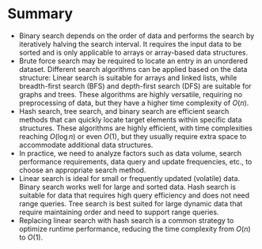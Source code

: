 # Summary

- Binary search depends on the order of data and performs the search by iteratively halving the search interval. It requires the input data to be sorted and is only applicable to arrays or array-based data structures.
- Brute force search may be required to locate an entry in an unordered dataset. Different search algorithms can be applied based on the data structure: Linear search is suitable for arrays and linked lists, while breadth-first search (BFS) and depth-first search (DFS) are suitable for graphs and trees. These algorithms are highly versatile, requiring no preprocessing of data, but they have a higher time complexity of $O(n)$.
- Hash search, tree search, and binary search are efficient search methods that can quickly locate target elements within specific data structures. These algorithms are highly efficient, with time complexities reaching $O(\log n)$ or even $O(1)$, but they usually require extra space to accommodate additional data structures.
- In practice, we need to analyze factors such as data volume, search performance requirements, data query and update frequencies, etc., to choose an appropriate search method.
- Linear search is ideal for small or frequently updated (volatile) data. Binary search works well for large and sorted data. Hash search is suitable for data that requires high query efficiency and does not need range queries. Tree search is best suited for large dynamic data that require maintaining order and need to support range queries.
- Replacing linear search with hash search is a common strategy to optimize runtime performance, reducing the time complexity from $O(n)$ to $O(1)$.
